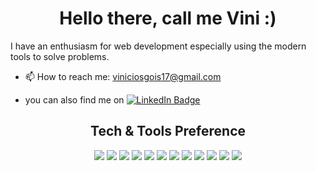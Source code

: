 <h1 align="center">Hello there, call me Vini :) </h1>
  
<p>I have an enthusiasm for web development especially using the modern tools to solve problems.</p>  

- 📫 How to reach me: viniciosgois17@gmail.com

- you can also find me on [![LinkedIn Badge](https://img.shields.io/badge/linkedin--%2300EBEB?style=for-the-badge&logo=linkedin&logoColor=white)](https://www.linkedin.com/in/vinicios-gois-5b695621a/)

<h2 align="center">Tech & Tools Preference</h2>

<p align="center">
    <img src = "https://img.shields.io/badge/HTML5-E34F26?style=for-the-badge&logo=html5&logoColor=white">
    <img src = "https://img.shields.io/badge/CSS3-1572B6?style=for-the-badge&logo=css3&logoColor=white">
    <img src = "https://img.shields.io/badge/JavaScript-F7DF1E?style=for-the-badge&logo=javascript&logoColor=black">
    <img src = "https://img.shields.io/badge/TypeScript-007ACC?style=for-the-badge&logo=typescript&logoColor=white">
    <img src = "https://img.shields.io/badge/React-20232A?style=for-the-badge&logo=react&logoColor=61DAFB">
    <img src = "https://img.shields.io/badge/React_Router-CA4245?style=for-the-badge&logo=react-router&logoColor=white">
    <img src = "https://img.shields.io/badge/styled--components-DB7093?style=for-the-badge&logo=styled-components&logoColor=white">
    <img src = "https://img.shields.io/badge/Node.js-43853D?style=for-the-badge&logo=node.js&logoColor=white">
    <img src = "https://img.shields.io/badge/Express.js-000000?style=for-the-badge&logo=express&logoColor=white">
    <img src = "https://img.shields.io/badge/npm-CB3837?style=for-the-badge&logo=npm&logoColor=white">
    <img src = "https://img.shields.io/badge/Yarn-2C8EBB?style=for-the-badge&logo=yarn&logoColor=white">
    <img src = "https://img.shields.io/badge/Git-F05032?style=for-the-badge&logo=git&logoColor=white">
  </p>
